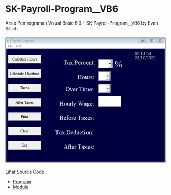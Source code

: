 # SK-Payroll-Program__VB6
Arsip Pemrograman Visual Basic 6.0 - SK-Payroll-Program__VB6 by Evan Sillich<br><br>
<img src="https://github.com/RizkyKhapidsyah/SK-Payroll-Program__VB6/blob/main/result/001.PNG"><br><br>
Lihat Source Code : <br>
- <a href="https://github.com/RizkyKhapidsyah/SK-Payroll-Program__VB6/blob/main/Evan's%20Payroll.frm">Program</a><br>
- <a href="https://github.com/RizkyKhapidsyah/SK-Payroll-Program__VB6/blob/main/Module1.bas">Module</a>

